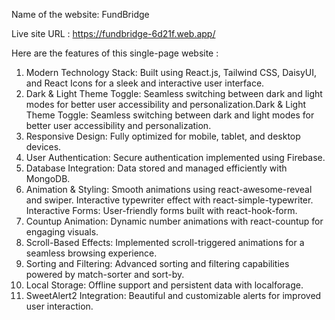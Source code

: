 Name of the website: FundBridge

Live site URL :
https://fundbridge-6d21f.web.app/

Here are the features of this single-page website :
1. Modern Technology Stack: Built using React.js, Tailwind CSS, DaisyUI, and React Icons for a sleek and interactive user interface.
2. Dark & Light Theme Toggle: Seamless switching between dark and light modes for better user accessibility and personalization.Dark & Light Theme Toggle: Seamless switching between dark and light modes for better user accessibility and personalization.
3. Responsive Design: Fully optimized for mobile, tablet, and desktop devices.
4. User Authentication: Secure authentication implemented using Firebase.
5. Database Integration: Data stored and managed efficiently with MongoDB.
6. Animation & Styling:
Smooth animations using react-awesome-reveal and swiper.
Interactive typewriter effect with react-simple-typewriter.
Interactive Forms: User-friendly forms built with react-hook-form.
7. Countup Animation: Dynamic number animations with react-countup for engaging visuals.
8. Scroll-Based Effects: Implemented scroll-triggered animations for a seamless browsing experience.
9. Sorting and Filtering: Advanced sorting and filtering capabilities powered by match-sorter and sort-by.
10. Local Storage: Offline support and persistent data with localforage.
11. SweetAlert2 Integration: Beautiful and customizable alerts for improved user interaction.